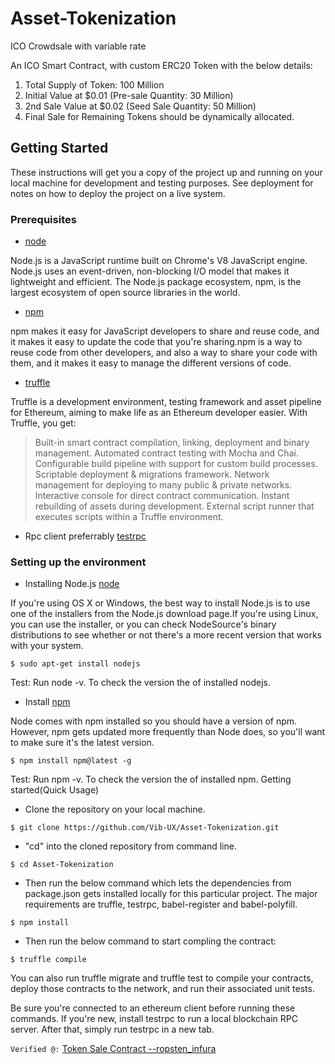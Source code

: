 # Asset-Tokenization
ICO Crowdsale with variable rate


An ICO Smart Contract, with custom ERC20 Token with the below details: <br>

1. Total Supply of Token: 100 Million
2. Initial Value at $0.01 (Pre-sale Quantity: 30 Million)
3. 2nd Sale Value at $0.02 (Seed Sale Quantity: 50 Million)
4. Final Sale for Remaining Tokens should be dynamically allocated.


## Getting Started

These instructions will get you a copy of the project up and running on your local machine for development and testing purposes. See deployment for notes on how to deploy the project on a live system.

### Prerequisites

* [node](https://nodejs.org/en/download/)

Node.js is a JavaScript runtime built on Chrome's V8 JavaScript engine. Node.js uses an event-driven, non-blocking I/O model that makes it lightweight and efficient. The Node.js package ecosystem, npm, is the largest ecosystem of open source libraries in the world.


* [npm](https://www.npmjs.com/package/npm)

npm makes it easy for JavaScript developers to share and reuse code, and it makes it easy to update the code that you're sharing.npm is a way to reuse code from other developers, and also a way to share your code with them, and it makes it easy to manage the different versions of code.


* [truffle](https://www.npmjs.com/package/truffle/tutorial)

Truffle is a development environment, testing framework and asset pipeline for Ethereum, aiming to make life as an Ethereum developer easier. With Truffle, you get:
>Built-in smart contract compilation, linking, deployment and binary management.
>Automated contract testing with Mocha and Chai.
>Configurable build pipeline with support for custom build processes.
>Scriptable deployment & migrations framework.
>Network management for deploying to many public & private networks.
>Interactive console for direct contract communication.
>Instant rebuilding of assets during development.
>External script runner that executes scripts within a Truffle environment.


* Rpc client preferrably [testrpc](https://www.npmjs.com/package/ethereumjs-testrpc/tutorial)

### Setting up the environment

* Installing Node.js [node](https://nodejs.org/en/download/)

If you're using OS X or Windows, the best way to install Node.js is to use one of the installers from the Node.js download page.If you're     using Linux, you can use the installer, or you can check NodeSource's binary distributions to see whether or not there's a more recent version that works with your system.

```
$ sudo apt-get install nodejs 
```
Test: Run node -v. To check the version the of installed nodejs.

* Install [npm](https://www.npmjs.com/package/npm)

Node comes with npm installed so you should have a version of npm. However, npm gets updated more frequently than Node does, so you'll want to make sure it's the latest version.

```
$ npm install npm@latest -g
```
Test: Run npm -v. To check the version the of installed npm.
 Getting started(Quick Usage)

* Clone the repository on your local machine.
```
$ git clone https://github.com/Vib-UX/Asset-Tokenization.git
```
* "cd" into the cloned repository from command line.
```
$ cd Asset-Tokenization
```
* Then run the below command which lets the dependencies from package.json gets installed locally for this particular project. The major requirements are truffle, testrpc, babel-register and babel-polyfill.
```
$ npm install
```

* Then run the below command to start compling the contract:

```
$ truffle compile
```

You can also run truffle migrate and truffle test to compile your contracts, deploy those contracts to the network, and run their associated unit tests.

Be sure you're connected to an ethereum client before running these commands. If you're new, install testrpc to run a local blockchain RPC server. After that, simply run testrpc in a new tab.


`Verified @:` [Token Sale Contract --ropsten_infura](https://ropsten.etherscan.io/address/0x0AbE7d88C0af51935DC254104151ea859DA06A2f#code)

